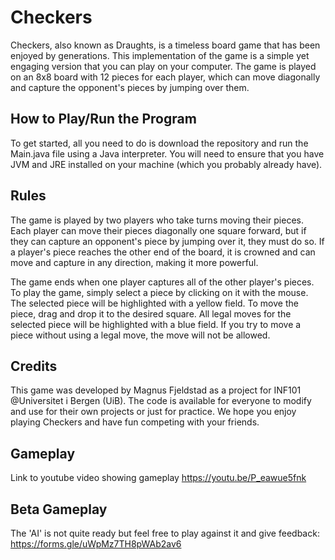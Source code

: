 
# Checkers

Checkers, also known as Draughts, is a timeless board game that has been enjoyed by generations. This implementation of the game is a simple yet engaging version that you can play on your computer. The game is played on an 8x8 board with 12 pieces for each player, which can move diagonally and capture the opponent's pieces by jumping over them.

## How to Play/Run the Program

To get started, all you need to do is download the repository and run the Main.java file using a Java interpreter. You will need to ensure that you have JVM and JRE installed on your machine (which you probably already have).

## Rules

The game is played by two players who take turns moving their pieces. Each player can move their pieces diagonally one square forward, but if they can capture an opponent's piece by jumping over it, they must do so. If a player's piece reaches the other end of the board, it is crowned and can move and capture in any direction, making it more powerful.

The game ends when one player captures all of the other player's pieces. To play the game, simply select a piece by clicking on it with the mouse. The selected piece will be highlighted with a yellow field. To move the piece, drag and drop it to the desired square. All legal moves for the selected piece will be highlighted with a blue field. If you try to move a piece without using a legal move, the move will not be allowed.

## Credits

This game was developed by Magnus Fjeldstad as a project for INF101 @Universitet i Bergen (UiB). The code is available for everyone to modify and use for their own projects or just for practice. We hope you enjoy playing Checkers and have fun competing with your friends.

## Gameplay

Link to youtube video showing gameplay https://youtu.be/P_eawue5fnk


## Beta Gameplay

The 'AI' is not quite ready but feel free to play against it and give feedback:
https://forms.gle/uWpMz7TH8pWAb2av6


